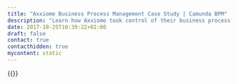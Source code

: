 ```yaml
---
title: "Axxiome Business Process Management Case Study | Camunda BPM"
description: "Learn how Axxiome took control of their business process automation and improved efficiency in their organization with Camunda. Camunda is the leader for workflow automation based on Java and BPMN 2.0. "
date: 2017-10-25T10:39:22+02:00
draft: false
contact: true
contacthidden: true
mycontent: static
---
```

{{<case-study-single
company="Axxiome"
companydescription="<p>About Axxiome<p><p>Axxiome is a global solutions provider for the financial services industry with operations in Europe, North America and Latin America. Axxiome excels in linking legacy banking platforms with modern solutions and is considered a leader in banking and insurance transformation projects across the globe. Axxiome’s professional consultants are experienced in technical and advisory services and bring innovation and knowledge to customer projects. <p><p>Axxiome offers Axxiome Banking, a comprehensive, ready-to-run digital platform for retail and commercial banking, underpinned by proven state of the art technology. It encapsulates expertise from many banking transformation programs worldwide, combining best-in-class core banking processes with a powerful omni-channel architecture and market leading banking products. <p><p>Axxiome offers Axxiome Digital, an omni-channel platform designed to purposefully transform financial institutions into customer-centric and future-ready digital enterprises. The platform supplements the existing technology landscape with ready-to-use omni-channel solutions and UIs, out-of-the-box banking processes, and digital widgets that ensure seamless operations and superior experiences in every customer interaction across devices and channels. <p><p>To learn more about Axxiome and the complete suite of offerings and services, visit www.axxiome.com<p>"
customerquote=""
teaser=""
usecase=""
videolink=""
logo="//images.ctfassets.net/vpidbgnakfvf/38ZBP82Z7GUksCEsgA2G8I/4975dec7152cdd133f09de6b8bdd7611/Axxiome_Logo_Tagline_Colour_hi-res.png"
pdf=""
thumbnail="">}}